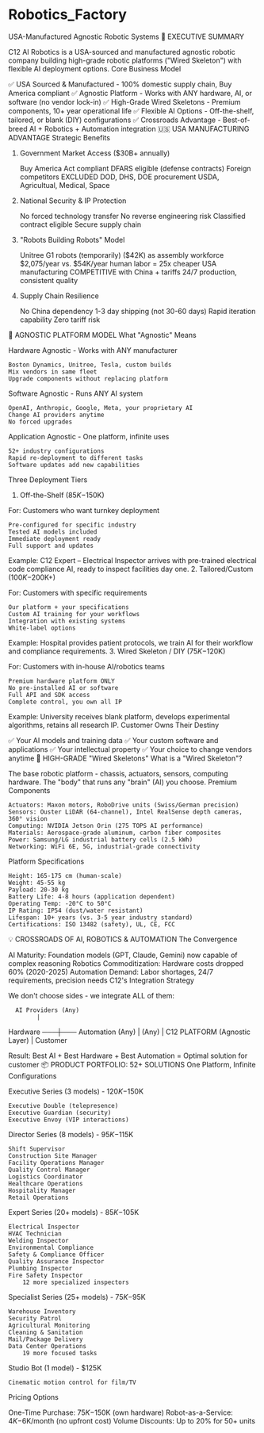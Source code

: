# Robotics_Factory
USA-Manufactured Agnostic Robotic Systems
🎯 EXECUTIVE SUMMARY

C12 AI Robotics is a USA-sourced and manufactured agnostic robotic company building high-grade robotic platforms ("Wired Skeleton") with flexible AI deployment options.
Core Business Model

✅ USA Sourced & Manufactured - 100% domestic supply chain, Buy America compliant
✅ Agnostic Platform - Works with ANY hardware, AI, or software (no vendor lock-in)
✅ High-Grade Wired Skeletons - Premium components, 10+ year operational life
✅ Flexible AI Options - Off-the-shelf, tailored, or blank (DIY) configurations
✅ Crossroads Advantage - Best-of-breed AI + Robotics + Automation integration
🇺🇸 USA MANUFACTURING ADVANTAGE
Strategic Benefits

1. Government Market Access ($30B+ annually)

    Buy America Act compliant
    DFARS eligible (defense contracts)
    Foreign competitors EXCLUDED
    DOD, DHS, DOE procurement
    USDA, Agricultual, Medical, Space

2. National Security & IP Protection

    No forced technology transfer
    No reverse engineering risk
    Classified contract eligible
    Secure supply chain

3. "Robots Building Robots" Model

    Unitree G1 robots (temporarily) ($42K) as assembly workforce
    $2,075/year vs. $54K/year human labor = 25x cheaper
    USA manufacturing COMPETITIVE with China + tariffs
    24/7 production, consistent quality

4. Supply Chain Resilience

    No China dependency
    1-3 day shipping (not 30-60 days)
    Rapid iteration capability
    Zero tariff risk

🔧 AGNOSTIC PLATFORM MODEL
What "Agnostic" Means

Hardware Agnostic - Works with ANY manufacturer

    Boston Dynamics, Unitree, Tesla, custom builds
    Mix vendors in same fleet
    Upgrade components without replacing platform

Software Agnostic - Runs ANY AI system

    OpenAI, Anthropic, Google, Meta, your proprietary AI
    Change AI providers anytime
    No forced upgrades

Application Agnostic - One platform, infinite uses

    52+ industry configurations
    Rapid re-deployment to different tasks
    Software updates add new capabilities

Three Deployment Tiers
1. Off-the-Shelf ($85K-$150K)

For: Customers who want turnkey deployment

    Pre-configured for specific industry
    Tested AI models included
    Immediate deployment ready
    Full support and updates

Example: C12 Expert – Electrical Inspector arrives with pre-trained electrical code compliance AI, ready to inspect facilities day one.
2. Tailored/Custom ($100K-$200K+)

For: Customers with specific requirements

    Our platform + your specifications
    Custom AI training for your workflows
    Integration with existing systems
    White-label options

Example: Hospital provides patient protocols, we train AI for their workflow and compliance requirements.
3. Wired Skeleton / DIY ($75K-$120K)

For: Customers with in-house AI/robotics teams

    Premium hardware platform ONLY
    No pre-installed AI or software
    Full API and SDK access
    Complete control, you own all IP

Example: University receives blank platform, develops experimental algorithms, retains all research IP.
Customer Owns Their Destiny

✅ Your AI models and training data
✅ Your custom software and applications
✅ Your intellectual property
✅ Your choice to change vendors anytime
🤖 HIGH-GRADE "Wired Skeletons"
What is a "Wired Skeleton"?

The base robotic platform - chassis, actuators, sensors, computing hardware. The "body" that runs any "brain" (AI) you choose.
Premium Components

    Actuators: Maxon motors, RoboDrive units (Swiss/German precision)
    Sensors: Ouster LiDAR (64-channel), Intel RealSense depth cameras, 360° vision
    Computing: NVIDIA Jetson Orin (275 TOPS AI performance)
    Materials: Aerospace-grade aluminum, carbon fiber composites
    Power: Samsung/LG industrial battery cells (2.5 kWh)
    Networking: WiFi 6E, 5G, industrial-grade connectivity

Platform Specifications

    Height: 165-175 cm (human-scale)
    Weight: 45-55 kg
    Payload: 20-30 kg
    Battery Life: 4-8 hours (application dependent)
    Operating Temp: -20°C to 50°C
    IP Rating: IP54 (dust/water resistant)
    Lifespan: 10+ years (vs. 3-5 year industry standard)
    Certifications: ISO 13482 (safety), UL, CE, FCC

💡 CROSSROADS OF AI, ROBOTICS & AUTOMATION
The Convergence

AI Maturity: Foundation models (GPT, Claude, Gemini) now capable of complex reasoning
Robotics Commoditization: Hardware costs dropped 60% (2020-2025)
Automation Demand: Labor shortages, 24/7 requirements, precision needs
C12's Integration Strategy

We don't choose sides - we integrate ALL of them:

      AI Providers (Any)
            |
Hardware ───┼─── Automation
  (Any)     |      (Any)
            |
      C12 PLATFORM
   (Agnostic Layer)
            |
        Customer

Result: Best AI + Best Hardware + Best Automation = Optimal solution for customer
📦 PRODUCT PORTFOLIO: 52+ SOLUTIONS
One Platform, Infinite Configurations

Executive Series (3 models) - $120K-$150K

    Executive Double (telepresence)
    Executive Guardian (security)
    Executive Envoy (VIP interactions)

Director Series (8 models) - $95K-$115K

    Shift Supervisor
    Construction Site Manager
    Facility Operations Manager
    Quality Control Manager
    Logistics Coordinator
    Healthcare Operations
    Hospitality Manager
    Retail Operations

Expert Series (20+ models) - $85K-$105K

    Electrical Inspector
    HVAC Technician
    Welding Inspector
    Environmental Compliance
    Safety & Compliance Officer
    Quality Assurance Inspector
    Plumbing Inspector
    Fire Safety Inspector
        12 more specialized inspectors

Specialist Series (25+ models) - $75K-$95K

    Warehouse Inventory
    Security Patrol
    Agricultural Monitoring
    Cleaning & Sanitation
    Mail/Package Delivery
    Data Center Operations
        19 more focused tasks

Studio Bot (1 model) - $125K

    Cinematic motion control for film/TV

Pricing Options

One-Time Purchase: $75K-$150K (own hardware)
Robot-as-a-Service: $4K-$6K/month (no upfront cost)
Volume Discounts: Up to 20% for 50+ units
